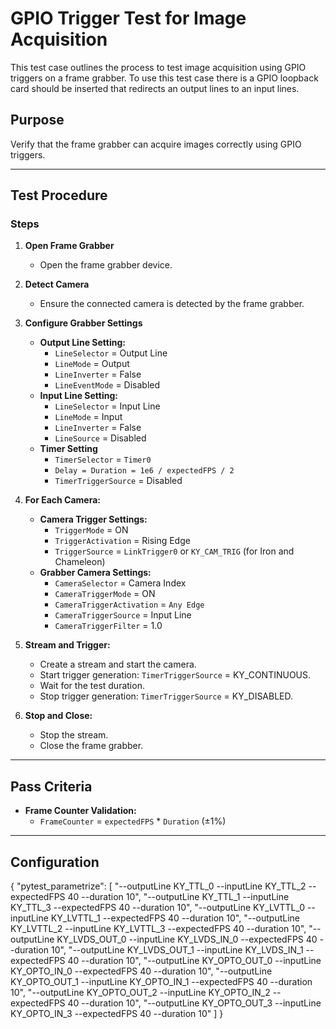 # GPIO Trigger Test for Image Acquisition
This test case outlines the process to test image acquisition using GPIO triggers on a frame grabber. To use this test case there is a GPIO loopback card should be inserted that redirects an output lines to an input lines.

## Purpose
Verify that the frame grabber can acquire images correctly using GPIO triggers.

---

## Test Procedure

### Steps

1. **Open Frame Grabber**
   - Open the frame grabber device.

2. **Detect Camera**
   - Ensure the connected camera is detected by the frame grabber.

3. **Configure Grabber Settings**
   - **Output Line Setting:**
     - `LineSelector` = Output Line  
     - `LineMode` = Output  
     - `LineInverter` = False  
     - `LineEventMode` = Disabled  
   - **Input Line Setting:**
     - `LineSelector` = Input Line  
     - `LineMode` = Input  
     - `LineInverter` = False  
     - `LineSource` = Disabled  
   - **Timer Setting**
     - `TimerSelector` = `Timer0`
	 - `Delay = Duration = 1e6 / expectedFPS / 2`  
	 - `TimerTriggerSource` = Disabled  

4. **For Each Camera:**
   - **Camera Trigger Settings:**
     - `TriggerMode` = ON  
     - `TriggerActivation` = Rising Edge  
     - `TriggerSource` = `LinkTrigger0` or `KY_CAM_TRIG` (for Iron and Chameleon)  
   - **Grabber Camera Settings:**
     - `CameraSelector` = Camera Index  
     - `CameraTriggerMode` = ON
     - `CameraTriggerActivation` = `Any Edge`
     - `CameraTriggerSource` = Input Line  
     - `CameraTriggerFilter` = 1.0  

6. **Stream and Trigger:**
   - Create a stream and start the camera.  
   - Start trigger generation: `TimerTriggerSource` = KY_CONTINUOUS.  
   - Wait for the test duration.  
   - Stop trigger generation: `TimerTriggerSource` = KY_DISABLED.  

7. **Stop and Close:**
   - Stop the stream.  
   - Close the frame grabber.

---

## Pass Criteria

- **Frame Counter Validation:**  
  - `FrameCounter` = `expectedFPS` * `Duration` (±1%)

---

## Configuration

{
"pytest_parametrize":
[
"--outputLine KY_TTL_0 --inputLine KY_TTL_2 --expectedFPS 40 --duration 10",
"--outputLine KY_TTL_1 --inputLine KY_TTL_3 --expectedFPS 40 --duration 10",
"--outputLine KY_LVTTL_0 --inputLine KY_LVTTL_1 --expectedFPS 40 --duration 10",
"--outputLine KY_LVTTL_2 --inputLine KY_LVTTL_3 --expectedFPS 40 --duration 10",
"--outputLine KY_LVDS_OUT_0 --inputLine KY_LVDS_IN_0 --expectedFPS 40 --duration 10",
"--outputLine KY_LVDS_OUT_1 --inputLine KY_LVDS_IN_1 --expectedFPS 40 --duration 10",
"--outputLine KY_OPTO_OUT_0 --inputLine KY_OPTO_IN_0 --expectedFPS 40 --duration 10",
"--outputLine KY_OPTO_OUT_1 --inputLine KY_OPTO_IN_1 --expectedFPS 40 --duration 10",
"--outputLine KY_OPTO_OUT_2 --inputLine KY_OPTO_IN_2 --expectedFPS 40 --duration 10",
"--outputLine KY_OPTO_OUT_3 --inputLine KY_OPTO_IN_3 --expectedFPS 40 --duration 10"
]
}
